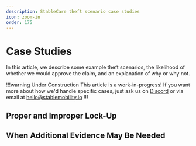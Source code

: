 ```yaml
---
description: StableCare theft scenario case studies
icon: zoom-in
order: 175
---
```


# Case Studies

In this article, we describe some example theft scenarios, the likelihood of whether we would approve the claim, and an explanation of why or why not.

!!!warning Under Construction
This article is a work-in-progress! If you want more about how we'd handle specific cases, just ask us on [Discord](https://discord.gg/sVQ8yfA8yB) or via email at hello@stablemobility.io
!!!

## Proper and Improper Lock-Up


## When Additional Evidence May Be Needed

